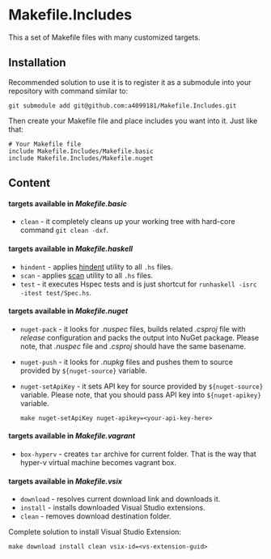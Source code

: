 # Makefile.Includes

This a set of Makefile files with many customized targets.

## Installation

Recommended solution to use it is to register it as a submodule into your repository with command similar to:

	git submodule add git@github.com:a4099181/Makefile.Includes.git

Then create your Makefile file and place includes you want into it. Just like that:

	# Your Makefile file
	include Makefile.Includes/Makefile.basic
	include Makefile.Includes/Makefile.nuget

## Content

#### targets available in *Makefile.basic*
  * `clean` - it completely cleans up your working tree with hard-core command `git clean -dxf`.

#### targets available in *Makefile.haskell*
  * `hindent` - applies [hindent] utility to all `.hs` files.
  * `scan` - applies [scan] utility to all `.hs` files.
  * `test` - it executes Hspec tests and is just shortcut for `runhaskell -isrc -itest test/Spec.hs`.

#### targets available in *Makefile.nuget*
  * `nuget-pack` - it looks for *.nuspec* files, builds related *.csproj* file with *release* configuration and packs the output into NuGet package. Please note, that *.nuspec* file and *.csproj* should have the same basename.
  * `nuget-push` - it looks for *.nupkg* files and pushes them to source provided by `${nuget-source}` variable.
  * `nuget-setApiKey` - it sets API key for source provided by `${nuget-source}` variable. Please note, that you should pass API key into `${nuget-apikey}` variable.

    ```shell
    make nuget-setApiKey nuget-apikey=<your-api-key-here>
    ```

#### targets available in *Makefile.vagrant*
  * `box-hyperv` - creates `tar` archive for current folder. That is the way that hyper-v virtual machine becomes vagrant box.

#### targets available in *Makefile.vsix*
  * `download` - resolves current download link and downloads it.
  * `install` - installs downloaded Visual Studio extensions.
  * `clean` - removes download destination folder.

  Complete solution to install Visual Studio Extension:

  ```shell
  make download install clean vsix-id=<vs-extension-guid>
  ```

[hindent]: https://github.com/chrisdone/hindent
[scan]: http://hackage.haskell.org/package/scan
